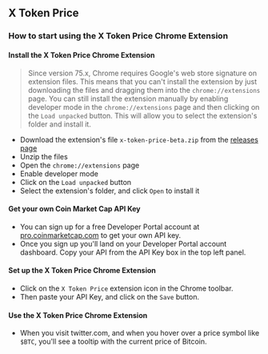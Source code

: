 ## X Token Price

### How to start using the X Token Price Chrome Extension

#### Install the X Token Price Chrome Extension
> Since version 75.x, Chrome requires Google's web store signature on extension files. This means that you can't install the extension by just downloading the files and dragging them into the `chrome://extensions` page. You can still install the extension manually by enabling developer mode in the `chrome://extensions` page and then clicking on the `Load unpacked` button. This will allow you to select the extension's folder and install it.

- Download the extension's file `x-token-price-beta.zip` from the [releases page](https://github.com/brtr/twitter-plugin/releases)
- Unzip the files
- Open the `chrome://extensions` page
- Enable developer mode
- Click on the `Load unpacked` button
- Select the extension's folder, and click `Open` to install it

#### Get your own Coin Market Cap API Key
- You can sign up for a free Developer Portal account at [pro.coinmarketcap.com](https://pro.coinmarketcap.com/) to get your own API key.
- Once you sign up you'll land on your Developer Portal account dashboard. Copy your API from the API Key box in the top left panel.

#### Set up the X Token Price Chrome Extension
- Click on the `X Token Price` extension icon in the Chrome toolbar.
- Then paste your API Key, and click on the `Save` button.

#### Use the X Token Price Chrome Extension
- When you visit twitter.com, and when you hover over a price symbol like `$BTC`, you'll see a tooltip with the current price of Bitcoin.
